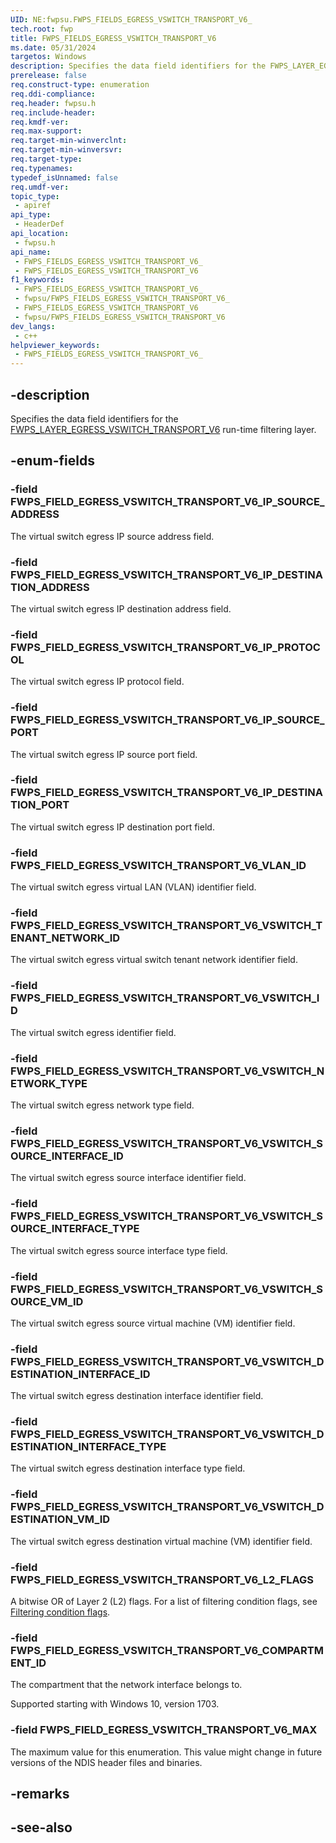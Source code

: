 ```yaml
---
UID: NE:fwpsu.FWPS_FIELDS_EGRESS_VSWITCH_TRANSPORT_V6_
tech.root: fwp
title: FWPS_FIELDS_EGRESS_VSWITCH_TRANSPORT_V6
ms.date: 05/31/2024
targetos: Windows
description: Specifies the data field identifiers for the FWPS_LAYER_EGRESS_VSWITCH_TRANSPORT_V6 run-time filtering layer.
prerelease: false
req.construct-type: enumeration
req.ddi-compliance: 
req.header: fwpsu.h
req.include-header: 
req.kmdf-ver: 
req.max-support: 
req.target-min-winverclnt: 
req.target-min-winversvr: 
req.target-type: 
req.typenames: 
typedef_isUnnamed: false
req.umdf-ver: 
topic_type:
 - apiref
api_type:
 - HeaderDef
api_location:
 - fwpsu.h
api_name:
 - FWPS_FIELDS_EGRESS_VSWITCH_TRANSPORT_V6_
 - FWPS_FIELDS_EGRESS_VSWITCH_TRANSPORT_V6
f1_keywords:
 - FWPS_FIELDS_EGRESS_VSWITCH_TRANSPORT_V6_
 - fwpsu/FWPS_FIELDS_EGRESS_VSWITCH_TRANSPORT_V6_
 - FWPS_FIELDS_EGRESS_VSWITCH_TRANSPORT_V6
 - fwpsu/FWPS_FIELDS_EGRESS_VSWITCH_TRANSPORT_V6
dev_langs:
 - c++
helpviewer_keywords:
 - FWPS_FIELDS_EGRESS_VSWITCH_TRANSPORT_V6_
---
```


## -description

Specifies the data field identifiers for the [FWPS_LAYER_EGRESS_VSWITCH_TRANSPORT_V6](./ne-fwpsu-fwps_builtin_layers.md) run-time filtering layer.

## -enum-fields

### -field FWPS_FIELD_EGRESS_VSWITCH_TRANSPORT_V6_IP_SOURCE_ADDRESS

The virtual switch egress IP source address field.

### -field FWPS_FIELD_EGRESS_VSWITCH_TRANSPORT_V6_IP_DESTINATION_ADDRESS

The virtual switch egress IP destination address field.

### -field FWPS_FIELD_EGRESS_VSWITCH_TRANSPORT_V6_IP_PROTOCOL

The virtual switch egress IP protocol field.

### -field FWPS_FIELD_EGRESS_VSWITCH_TRANSPORT_V6_IP_SOURCE_PORT

The virtual switch egress IP source port field.

### -field FWPS_FIELD_EGRESS_VSWITCH_TRANSPORT_V6_IP_DESTINATION_PORT

The virtual switch egress IP destination port field.

### -field FWPS_FIELD_EGRESS_VSWITCH_TRANSPORT_V6_VLAN_ID

The virtual switch egress virtual LAN (VLAN) identifier field.

### -field FWPS_FIELD_EGRESS_VSWITCH_TRANSPORT_V6_VSWITCH_TENANT_NETWORK_ID

The virtual switch egress virtual switch tenant network identifier field.

### -field FWPS_FIELD_EGRESS_VSWITCH_TRANSPORT_V6_VSWITCH_ID

The virtual switch egress identifier field.

### -field FWPS_FIELD_EGRESS_VSWITCH_TRANSPORT_V6_VSWITCH_NETWORK_TYPE

The virtual switch egress network type field.

### -field FWPS_FIELD_EGRESS_VSWITCH_TRANSPORT_V6_VSWITCH_SOURCE_INTERFACE_ID

The virtual switch egress source interface identifier field.

### -field FWPS_FIELD_EGRESS_VSWITCH_TRANSPORT_V6_VSWITCH_SOURCE_INTERFACE_TYPE

The virtual switch egress source interface type field.

### -field FWPS_FIELD_EGRESS_VSWITCH_TRANSPORT_V6_VSWITCH_SOURCE_VM_ID

The virtual switch egress source virtual machine (VM) identifier field.

### -field FWPS_FIELD_EGRESS_VSWITCH_TRANSPORT_V6_VSWITCH_DESTINATION_INTERFACE_ID

The virtual switch egress destination interface identifier field.

### -field FWPS_FIELD_EGRESS_VSWITCH_TRANSPORT_V6_VSWITCH_DESTINATION_INTERFACE_TYPE

The virtual switch egress destination interface type field.

### -field FWPS_FIELD_EGRESS_VSWITCH_TRANSPORT_V6_VSWITCH_DESTINATION_VM_ID

The virtual switch egress destination virtual machine (VM) identifier field.

### -field FWPS_FIELD_EGRESS_VSWITCH_TRANSPORT_V6_L2_FLAGS

A bitwise OR of Layer 2 (L2) flags. For a list of filtering condition flags, see [Filtering condition flags](/windows-hardware/drivers/network/filtering-condition-flags).

### -field FWPS_FIELD_EGRESS_VSWITCH_TRANSPORT_V6_COMPARTMENT_ID

The compartment that the network interface belongs to.

Supported starting with Windows 10, version 1703.

### -field FWPS_FIELD_EGRESS_VSWITCH_TRANSPORT_V6_MAX

The maximum value for this enumeration. This value might change in future versions of the NDIS header files and binaries.

## -remarks

## -see-also
